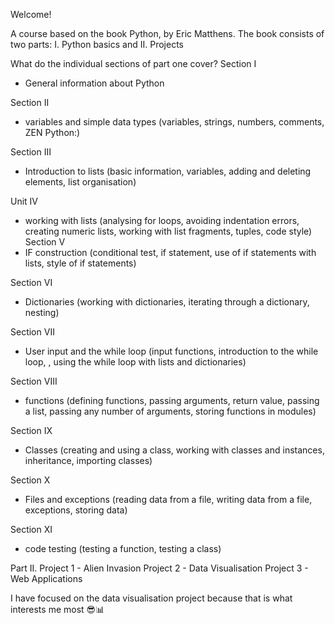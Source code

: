 Welcome!

A course based on the book Python, by Eric Matthens.
The book consists of two parts: I. Python basics and II. Projects


What do the individual sections of part one cover?
Section I 
- General information about Python

Section II 
- variables and simple data types (variables, strings, numbers, comments, ZEN Python:)

Section III 
- Introduction to lists (basic information, variables, adding and deleting elements, list organisation)

Unit IV 
- working with lists (analysing for loops, avoiding indentation errors, creating numeric lists, working with list fragments, tuples, code style)
Section V 
- IF construction (conditional test, if statement, use of if statements with lists, style of if statements)

Section VI
- Dictionaries (working with dictionaries, iterating through a dictionary, nesting)

Section VII
- User input and the while loop (input functions, introduction to the while loop, , using the while loop with lists and dictionaries)

Section VIII
- functions (defining functions, passing arguments, return value, passing a list, passing any number of arguments, storing functions in modules)

Section IX
- Classes (creating and using a class, working with classes and instances, inheritance, importing classes)

Section X
- Files and exceptions (reading data from a file, writing data from a file, exceptions, storing data)

Section XI
- code testing (testing a function, testing a class)

Part II.
Project 1 - Alien Invasion
Project 2 - Data Visualisation
Project 3 - Web Applications



I have focused on the data visualisation project because that is what interests me most 😎📊
